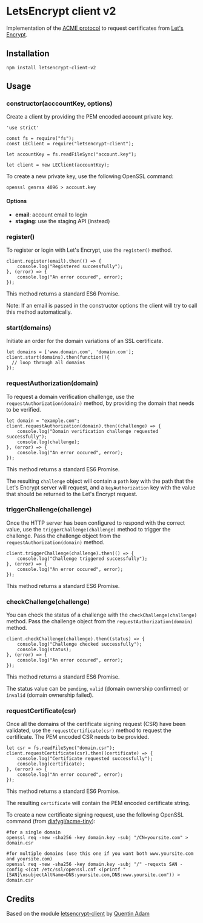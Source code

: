 # LetsEncrypt client v2

Implementation of the [ACME protocol](https://letsencrypt.github.io/acme-spec/) to request certificates from [Let's Encrypt](https://letsencrypt.org/). 

## Installation

```
npm install letsencrypt-client-v2
```

## Usage

### constructor(acccountKey, options)

Create a client by providing the PEM encoded account private key.

```
'use strict'

const fs = require("fs");
const LEClient = require("letsencrypt-client");

let accountKey = fs.readFileSync("account.key");

let client = new LEClient(accountKey);
```

To create a new private key, use the following OpenSSL command:

```
openssl genrsa 4096 > account.key
```

#### Options 

* **email**: account email to login
* **staging**: use the staging API (instead)
  

### register()

To register or login with Let's Encrypt, use the ```register()``` method.

```
client.register(email).then(() => {
    console.log("Registered successfully");
}, (error) => {
    console.log("An error occured", error);
});
```

This method returns a standard ES6 Promise.

Note: If an email is passed in the constructor options the client will try to call this method automatically.

### start(domains)

Initiate an order for the domain variations of an SSL certificate.
```
let domains = ['www.domain.com', 'domain.com'];
client.start(domains).then(function(){
  // loop through all domains
});
```

### requestAuthorization(domain)

To request a domain verification challenge, use the ```requestAuthorization(domain)``` method, by providing the domain that needs to be verified.

```
let domain = "example.com";
client.requestAuthorization(domain).then((challenge) => {
    console.log("Domain verification challenge requested successfully");
    console.log(challenge);
}, (error) => {
    console.log("An error occured", error);
});
```

This method returns a standard ES6 Promise.

The resulting ```challenge``` object will contain a ```path``` key with the path that the Let's Encrypt server will request, and a ```keyAuthorization``` key with the value that should be returned to the Let's Encrypt request.

### triggerChallenge(challenge)

Once the HTTP server has been configured to respond with the correct value, use the ```triggerChallenge(challenge)``` method to trigger the challenge. Pass the challenge object from the ```requestAuthorization(domain)``` method.

```
client.triggerChallenge(challenge).then(() => {
    console.log("Challenge triggered successfully");
}, (error) => {
    console.log("An error occured", error);
});
```

This method returns a standard ES6 Promise.

### checkChallenge(challenge)

You can check the status of a challenge with the ```checkChallenge(challenge)``` method. Pass the challenge object from the ```requestAuthorization(domain)``` method.

```
client.checkChallenge(challenge).then((status) => {
    console.log("Challenge checked successfully");
    console.log(status);
}, (error) => {
    console.log("An error occured", error);
});
```

This method returns a standard ES6 Promise.

The status value can be ```pending```, ```valid``` (domain ownership confirmed) or ```invalid``` (domain ownership failed).

### requestCertificate(csr)

Once all the domains of the certificate signing request (CSR) have been validated, use the ```requestCertificate(csr)``` method to request the certificate. The PEM encoded CSR needs to be provided.

```
let csr = fs.readFileSync("domain.csr");
client.requestCertificate(csr).then((certificate) => {
    console.log("Certificate requested successfully");
    console.log(certificate);
}, (error) => {
    console.log("An error occured", error);
});
```

This method returns a standard ES6 Promise.

The resulting ```certificate``` will contain the PEM encoded certificate string.

To create a new certificate signing request, use the following OpenSSL command (from [diafygi/acme-tiny](https://github.com/diafygi/acme-tiny)):

```
#for a single domain
openssl req -new -sha256 -key domain.key -subj "/CN=yoursite.com" > domain.csr

#for multiple domains (use this one if you want both www.yoursite.com and yoursite.com)
openssl req -new -sha256 -key domain.key -subj "/" -reqexts SAN -config <(cat /etc/ssl/openssl.cnf <(printf "[SAN]\nsubjectAltName=DNS:yoursite.com,DNS:www.yoursite.com")) > domain.csr
```

## Credits 

Based on the module [letsencrypt-client](https://github.com/quentinadam/node-letsencrypt-client) by [Quentin Adam](quentinadam@gmail.com)



